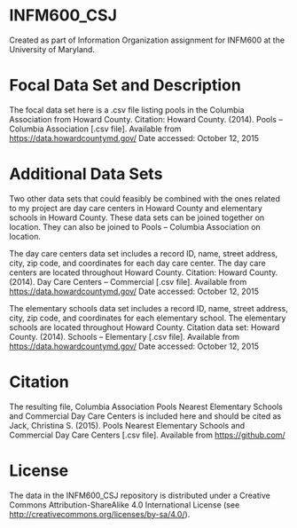# INFM600_CSJ
Created as part of Information Organization assignment for INFM600 at the University of Maryland.
# Focal Data Set and Description
The focal data set here is a .csv file listing pools in the Columbia Association from Howard County. Citation: Howard County. (2014). Pools – Columbia Association [.csv file]. Available from https://data.howardcountymd.gov/ Date accessed: October 12, 2015 
# Additional Data Sets
Two other data sets that could feasibly be combined with the ones related to my project are day care centers in Howard County and elementary schools in Howard County.  These data sets can be joined together on location.  They can also be joined to Pools – Columbia Association on location.  

The day care centers data set includes a record ID, name, street address, city, zip code, and coordinates for each day care center.  The day care centers are located throughout Howard County.  Citation: Howard County. (2014). Day Care Centers – Commercial [.csv file]. Available from https://data.howardcountymd.gov/ Date accessed: October 12, 2015

The elementary schools data set includes a record ID, name, street address, city, zip code, and coordinates for each elementary school.  The elementary schools are located throughout Howard County.  Citation data set: Howard County. (2014). Schools – Elementary [.csv file]. Available from https://data.howardcountymd.gov/ Date accessed: October 12, 2015
# Citation
The resulting file, Columbia Association Pools Nearest Elementary Schools and Commercial Day Care Centers is included here and should be cited as Jack, Christina S. (2015). Pools Nearest Elementary Schools and Commercial Day Care Centers [.csv file]. Available from https://github.com/
# License
The data in the INFM600_CSJ repository is distributed under a Creative Commons Attribution-ShareAlike 4.0 International License (see http://creativecommons.org/licenses/by-sa/4.0/). 

